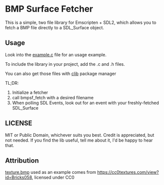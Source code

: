 # BMP Surface Fetcher

This is a simple, two file library for Emscripten + SDL2, which allows you to fetch a BMP file directly to a SDL_Surface object.

## Usage

Look into the [example.c] file for an usage example.

[example.c]: https://github.com/plabuda/bmp_surface_fetcher/example.c

To include the library in your project, add the .c and .h files.

You can also get those files with [clib] package manager

[clib]: https://github.com/clibs/clib

TL;DR:
1. Initialize a fetcher
2. call bmpsf_fetch with a desired filename
3. When polling SDL Events, look out for an event with your freshly-fetched SDL_Surface

## LICENSE

MIT or Public Domain, whichever suits you best. Credit is appreciated, but not needed. If you find the lib useful, tell me about it, I'd be happy to hear that. 

## Attribution

[texture.bmp] used as an example comes from https://cc0textures.com/view?id=Bricks058, licensed under CC0

[texture.bmp]: https://github.com/plabuda/bmp_surface_fetcher/texture.bmp